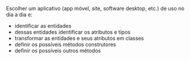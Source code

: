 Escolher um aplicativo (app móvel, site, software desktop, etc.) de uso no dia a dia e:
* identificar as entidades 
* dessas entidades identificar os atributos e tipos
* transformar as entidades e seus atributos em classes
* definir os possíveis métodos construtores
* definir os possíveis outros métodos
